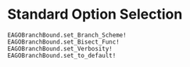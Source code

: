 # Standard Option Selection

```@docs
EAGOBranchBound.set_Branch_Scheme!
EAGOBranchBound.set_Bisect_Func!
EAGOBranchBound.set_Verbosity!
EAGOBranchBound.set_to_default!
```
